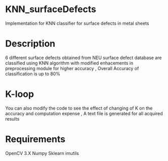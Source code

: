 # KNN_surfaceDefects
Implementation for KNN classifier for surface defects in metal sheets 

# Description 
6 different surface defects obtained from NEU surface defect database are classified using KNN algorithm with modified enhacements in preprocessing module for higher accuracy , Overall Accuracy of classification is up to 80%

# K-loop
You can also modify the code to see the effect of changing of K on the accuracy and computation expense , A text file is generated for all acquired results

# Requirements

OpenCV 3.X
Numpy
Sklearn
imutils
